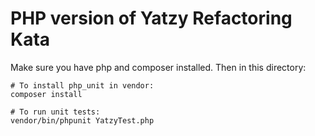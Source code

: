# PHP version of Yatzy Refactoring Kata

Make sure you have php and composer installed. Then in this directory:

    # To install php_unit in vendor:
    composer install

    # To run unit tests:
    vendor/bin/phpunit YatzyTest.php    
